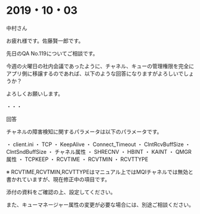 # 2019・10・03



中村さん

お疲れ様です。佐藤賢一郎です。

先日のQA No.119についてご相談です。

今週の火曜日の社内会議であったように、チャネル、キューの管理権限を完全にアプリ側に移譲するのであれば、以下のような回答になりますがよろしいでしょうか？

よろしくお願いします。


・・・

回答


チャネルの障害検知に関するパラメータは以下のパラメータです。


・ client.ini
  ・ TCP
    ・ KeepAlive
    ・ Connect_Timeout
    ・ ClntRcvBuffSize
    ・ ClntSndBuffSize
・ チャネル属性
  ・ SHRECNV
  ・ HBINT
  ・ KAINT
・ QMGR属性
  ・ TCPKEEP
  ・ RCVTIME
  ・ RCVTMIN
  ・ RCVTTYPE

※ RCVTIME,RCVTMIN,RCVTTYPEはマニュアル上ではMQIチャネルでは無効と書かれていますが、現在修正中の項目です。


添付の資料をご確認の上、設定してください。

また、キューマネージャー属性の変更が必要な場合には、別途ご相談ください。

